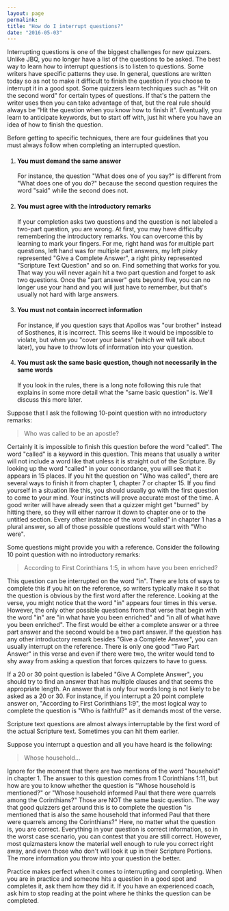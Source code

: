 ```yaml
---
layout: page
permalink: 
title: "How do I interrupt questions?"
date: "2016-05-03"
---
```


Interrupting questions is one of the biggest challenges for new quizzers. Unlike JBQ, you no longer have a list of the questions to be asked. The best way to learn how to interrupt questions is to listen to questions. Some writers have specific patterns they use. In general, questions are written today so as not to make it difficult to finish the question if you choose to interrupt it in a good spot. Some quizzers learn techniques such as "Hit on the second word" for certain types of questions. If that's the pattern the writer uses then you can take advantage of that, but the real rule should always be "Hit the question when you know how to finish it". Eventually, you learn to anticipate keywords, but to start off with, just hit where you have an idea of how to finish the question.

Before getting to specific techniques, there are four guidelines that you must always follow when completing an interrupted question.

1. #### You must demand the same answer
    
    For instance, the question "What does one of you say?" is different from "What does one of you do?" because the second question requires the word "said" while the second does not.
2. #### You must agree with the introductory remarks
    
    If your completion asks two questions and the question is not labeled a two-part question, you are wrong. At first, you may have difficulty remembering the introductory remarks. You can overcome this by learning to mark your fingers. For me, right hand was for multiple part questions, left hand was for multiple part answers, my left pinky represented "Give a Complete Answer", a right pinky represented "Scripture Text Question" and so on. Find something that works for you. That way you will never again hit a two part question and forget to ask two questions. Once the "part answer" gets beyond five, you can no longer use your hand and you will just have to remember, but that's usually not hard with large answers.
3. #### You must not contain incorrect information
    
    For instance, if you question says that Apollos was "our brother" instead of Sosthenes, it is incorrect. This seems like it would be impossible to violate, but when you "cover your bases" (which we will talk about later), you have to throw lots of information into your question.
4. #### You must ask the same basic question, though not necessarily in the same words
    
    If you look in the rules, there is a long note following this rule that explains in some more detail what the "same basic question" is. We'll discuss this more later.

Suppose that I ask the following 10-point question with no introductory remarks:

> Who was called to be an apostle?

Certainly it is impossible to finish this question before the word "called". The word "called" is a keyword in this question. This means that usually a writer will not include a word like that unless it is straight out of the Scripture. By looking up the word "called" in your concordance, you will see that it appears in 15 places. If you hit the question on "Who was called", there are several ways to finish it from chapter 1, chapter 7 or chapter 15. If you find yourself in a situation like this, you should usually go with the first question to come to your mind. Your instincts will prove accurate most of the time. A good writer will have already seen that a quizzer might get "burned" by hitting there, so they will either narrow it down to chapter one or to the untitled section. Every other instance of the word "called" in chapter 1 has a plural answer, so all of those possible questions would start with "Who were".

Some questions might provide you with a reference. Consider the following 10 point question with no introductory remarks:

> According to First Corinthians 1:5, in whom have you been enriched?

This question can be interrupted on the word "in". There are lots of ways to complete this if you hit on the reference, so writers typically make it so that the question is obvious by the first word after the reference. Looking at the verse, you might notice that the word "in" appears four times in this verse. However, the only other possible questions from that verse that begin with the word "in" are "in what have you been enriched" and "in all of what have you been enriched". The first would be either a complete answer or a three part answer and the second would be a two part answer. If the question has any other introductory remark besides "Give a Complete Answer", you can usually interrupt on the reference. There is only one good "Two Part Answer" in this verse and even if there were two, the writer would tend to shy away from asking a question that forces quizzers to have to guess.

If a 20 or 30 point question is labeled "Give A Complete Answer", you should try to find an answer that has multiple clauses and that seems the appropriate length. An answer that is only four words long is not likely to be asked as a 20 or 30. For instance, if you interrupt a 20 point complete answer on, "According to First Corinthians 1:9", the most logical way to complete the question is "Who is faithful?" as it demands most of the verse.

Scripture text questions are almost always interruptable by the first word of the actual Scripture text. Sometimes you can hit them earlier.

Suppose you interrupt a question and all you have heard is the following:

> Whose household...

Ignore for the moment that there are two mentions of the word "household" in chapter 1. The answer to this question comes from 1 Corinthians 1:11, but how are you to know whether the question is "Whose household is mentioned?" or "Whose household informed Paul that there were quarrels among the Corinthians?" Those are NOT the same basic question. The way that good quizzers get around this is to complete the question "is mentioned that is also the same household that informed Paul that there were quarrels among the Corinthians?" Here, no matter what the question is, you are correct. Everything in your question is correct information, so in the worst case scenario, you can contest that you are still correct. However, most quizmasters know the material well enough to rule you correct right away, and even those who don't will look it up in their Scripture Portions. The more information you throw into your question the better.

Practice makes perfect when it comes to interrupting and completing. When you are in practice and someone hits a question in a good spot and completes it, ask them how they did it. If you have an experienced coach, ask him to stop reading at the point where he thinks the question can be completed.
